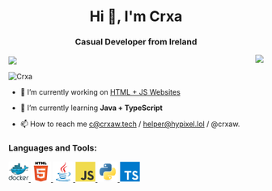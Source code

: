 <h1 align="center">Hi 👋, I'm Crxa</h1>
<h3 align="center">Casual Developer from Ireland</h3>
<p><img align="right" src="https://spotify-github-profile.kittinanx.com/api/view.svg?uid=colm2017&cover_image=true&theme=default&show_offline=true&background_color=121212&interchange=true&bar_color=ffffff&bar_color_cover=false" /></p>
<p><img align="center" src="https://lanyard.kyrie25.me/api/658592832596082688?waveColor=000000&waveSpotifyColor=202020&gradient=#000000" /></p>
<p><img align="center" src="https://github-readme-streak-stats.herokuapp.com/?user=crxaw&" alt="Crxa" /></p>



- 🔭 I’m currently working on [HTML + JS Websites](https://github.com/catboys-3/pwareweb)

- 🌱 I’m currently learning **Java + TypeScript**

- 📫 How to reach me  c@crxaw.tech / helper@hypixel.lol / @crxaw. 


<h3 align="left">Languages and Tools:</h3>
<p align="left"> <a href="https://www.docker.com/" target="_blank" rel="noreferrer"> <img src="https://raw.githubusercontent.com/devicons/devicon/master/icons/docker/docker-original-wordmark.svg" alt="docker" width="40" height="40"/> </a> <a href="https://www.w3.org/html/" target="_blank" rel="noreferrer"> <img src="https://raw.githubusercontent.com/devicons/devicon/master/icons/html5/html5-original-wordmark.svg" alt="html5" width="40" height="40"/> </a> <a href="https://www.java.com" target="_blank" rel="noreferrer"> <img src="https://raw.githubusercontent.com/devicons/devicon/master/icons/java/java-original.svg" alt="java" width="40" height="40"/> </a> <a href="https://developer.mozilla.org/en-US/docs/Web/JavaScript" target="_blank" rel="noreferrer"> <img src="https://raw.githubusercontent.com/devicons/devicon/master/icons/javascript/javascript-original.svg" alt="javascript" width="40" height="40"/> </a> <a href="https://www.python.org" target="_blank" rel="noreferrer"> <img src="https://raw.githubusercontent.com/devicons/devicon/master/icons/python/python-original.svg" alt="python" width="40" height="40"/> </a> <a href="https://www.typescriptlang.org/" target="_blank" rel="noreferrer"> <img src="https://raw.githubusercontent.com/devicons/devicon/master/icons/typescript/typescript-original.svg" alt="typescript" width="40" height="40"/> </a> </p>
